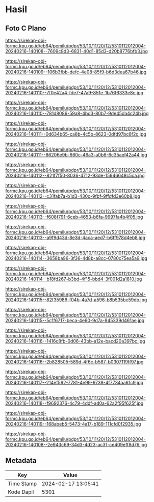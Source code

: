 # Hasil

## Foto C Plano

https://sirekap-obj-formc.kpu.go.id/eb64/pemilu/pdpr/53/10/11/20/12/5310112012004-20240216-140108--7609c8d3-6831-40d1-85d3-d20b8776bfb3.jpg

https://sirekap-obj-formc.kpu.go.id/eb64/pemilu/pdpr/53/10/11/20/12/5310112012004-20240216-140109--106b3fbb-defc-4e08-85f9-b6d3dea67b46.jpg

https://sirekap-obj-formc.kpu.go.id/eb64/pemilu/pdpr/53/10/11/20/12/5310112012004-20240216-140110--7f0e42a4-fde7-47a9-851e-1b76f6333e8e.jpg

https://sirekap-obj-formc.kpu.go.id/eb64/pemilu/pdpr/53/10/11/20/12/5310112012004-20240216-140110--781d8086-59a8-4bd3-80b7-9de45da4c24b.jpg

https://sirekap-obj-formc.kpu.go.id/eb64/pemilu/pdpr/53/10/11/20/12/5310112012004-20240216-140111--0d634b65-ca8b-4c5b-8623-0dfd97bc6f2c.jpg

https://sirekap-obj-formc.kpu.go.id/eb64/pemilu/pdpr/53/10/11/20/12/5310112012004-20240216-140111--86206e9b-660c-46a3-a0b6-6c35aef42a44.jpg

https://sirekap-obj-formc.kpu.go.id/eb64/pemilu/pdpr/53/10/11/20/12/5310112012004-20240216-140112--821f7f50-8036-4712-93de-15946648c5ca.jpg

https://sirekap-obj-formc.kpu.go.id/eb64/pemilu/pdpr/53/10/11/20/12/5310112012004-20240216-140112--c31fab7a-b1d3-430c-9fbf-9ffdfd3e60b8.jpg

https://sirekap-obj-formc.kpu.go.id/eb64/pemilu/pdpr/53/10/11/20/12/5310112012004-20240216-140113--f608f791-6ceb-4653-b6fa-9997fa4b4f05.jpg

https://sirekap-obj-formc.kpu.go.id/eb64/pemilu/pdpr/53/10/11/20/12/5310112012004-20240216-140113--a9f9d43d-8e3d-4aca-aed7-b6ff978d4eb8.jpg

https://sirekap-obj-formc.kpu.go.id/eb64/pemilu/pdpr/53/10/11/20/12/5310112012004-20240216-140114--3658ba96-3f36-4d8b-a8cc-0780c75ea5a9.jpg

https://sirekap-obj-formc.kpu.go.id/eb64/pemilu/pdpr/53/10/11/20/12/5310112012004-20240216-140114--b18fd267-b3bd-4f15-bbd4-3f001d2a1810.jpg

https://sirekap-obj-formc.kpu.go.id/eb64/pemilu/pdpr/53/10/11/20/12/5310112012004-20240216-140115--82f35986-f04b-4a7d-a596-b8b535bc59db.jpg

https://sirekap-obj-formc.kpu.go.id/eb64/pemilu/pdpr/53/10/11/20/12/5310112012004-20240216-140115--5c1f6717-beca-4e60-9d7a-845339d461ae.jpg

https://sirekap-obj-formc.kpu.go.id/eb64/pemilu/pdpr/53/10/11/20/12/5310112012004-20240216-140116--1416c8fb-0d06-43bb-a12e-bacd20a397bc.jpg

https://sirekap-obj-formc.kpu.go.id/eb64/pemilu/pdpr/53/10/11/20/12/5310112012004-20240216-140116--2b828505-589d-4f6c-b587-b0307119ff97.jpg

https://sirekap-obj-formc.kpu.go.id/eb64/pemilu/pdpr/53/10/11/20/12/5310112012004-20240216-140117--214ef592-7781-4e99-9738-4f7734aa61c9.jpg

https://sirekap-obj-formc.kpu.go.id/eb64/pemilu/pdpr/53/10/11/20/12/5310112012004-20240216-140118--f9692376-4c79-4ddf-ad0a-62a2f95f625f.jpg

https://sirekap-obj-formc.kpu.go.id/eb64/pemilu/pdpr/53/10/11/20/12/5310112012004-20240216-140119--168abeb5-5473-4a17-b189-111cfd0f2935.jpg

https://sirekap-obj-formc.kpu.go.id/eb64/pemilu/pdpr/53/10/11/20/12/5310112012004-20240216-140108--2e943c69-34d3-4d23-ac31-ce409eff8d76.jpg


## Metadata

| Key        | Value               |
| ---------- | ------------------- |
| Time Stamp | 2024-02-17 13:05:41 |
| Kode Dapil | 5301                |



